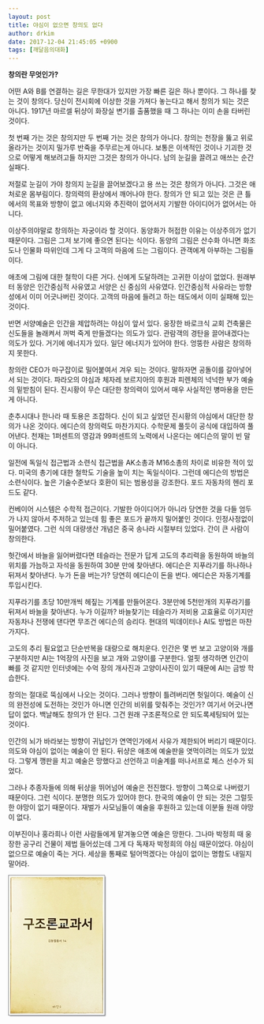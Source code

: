 ```yaml
---
layout: post
title: 야심이 없으면 창의도 없다
author: drkim
date: 2017-12-04 21:45:05 +0900
tags: [깨달음의대화]
---
```

**창의란 무엇인가?**

  


어떤 A와 B를 연결하는 길은 무한대가 있지만 가장 빠른 길은 하나 뿐이다. 그 하나를 찾는 것이 창의다. 당신이 전시회에 이상한 것을 가져다 놓는다고 해서 창의가 되는 것은 아니다. 1917년 마르셀 뒤샹이 화장실 변기를 출품했을 때 그 하나는 이미 손을 타버린 것이다. 

  


첫 번째 가는 것은 창의지만 두 번째 가는 것은 창의가 아니다. 창의는 천장을 뚫고 위로 올라가는 것이지 밀가루 반죽을 주무르는게 아니다. 보통은 이색적인 것이나 기괴한 것으로 어떻게 해보려고들 하지만 그것은 창의가 아니다. 남의 눈길을 끌려고 애쓰는 순간 실패다.

  


저절로 눈길이 가야 창의지 눈길을 끌어보겠다고 용 쓰는 것은 창의가 아니다. 그것은 애처로운 몸부림이다. 창의력의 환상에서 깨어나야 한다. 창의가 안 되고 있는 것은 큰 틀에서의 목표와 방향이 없고 에너지와 추진력이 없어서지 기발한 아이디어가 없어서는 아니다.

  


이상주의야말로 창의하는 자궁이라 할 것이다. 동양화가 허접한 이유는 이상주의가 없기 때문이다. 그림은 그저 보기에 좋으면 된다는 식이다. 동양의 그림은 산수화 아니면 화조도나 인물화 따위인데 그게 다 고객의 마음에 드는 그림이다. 관객에게 아부하는 그림들이다. 

  


애초에 그림에 대한 철학이 다른 거다. 신에게 도달하려는 고귀한 이상이 없었다. 원래부터 동양은 인간중심적 사유였고 서양은 신 중심의 사유였다. 인간중심적 사유라는 방향성에서 이미 어긋나버린 것이다. 고객의 마음에 들려고 하는 태도에서 이미 실패해 있는 것이다.

  


반면 서양예술은 인간을 제압하려는 야심이 앞서 있다. 웅장한 바로크식 교회 건축물은 신도들을 놀래켜서 꺼벅 죽게 만들겠다는 의도가 있다. 관람객의 경탄을 끌어내겠다는 의도가 있다. 거기에 에너지가 있다. 일단 에너지가 있어야 한다. 엉뚱한 사람은 창의하지 못한다. 

  


창의란 CEO가 마구잡이로 밀어붙여서 겨우 되는 것이다. 말하자면 공돌이를 갈아넣어서 되는 것이다. 파라오의 야심과 체자레 보르지아의 후원과 피렌체의 넉넉한 부가 예술의 밑받침이 된다. 진시황이 무슨 대단한 창의력이 있어서 매우 사실적인 병마용을 만든게 아니다. 

  


춘추시대나 한나라 때 토용은 조잡하다. 신이 되고 싶었던 진시황의 야심에서 대단한 창의가 나온 것이다. 에디슨의 창의력도 마찬가지다. 수학문제 풀듯이 공식에 대입하여 풀어낸다. 천재는 1퍼센트의 영감과 99퍼센트의 노력에서 나온다는 에디슨의 말이 빈 말이 아니다. 

  


일전에 독일식 접근법과 소련식 접근법을 AK소총과 M16소총의 차이로 비유한 적이 있다. 미국의 총기에 대한 철학도 기술을 높이 치는 독일식이다. 그런데 에디슨의 방법은 소련식이다. 높은 기술수준보다 호환이 되는 범용성을 강조한다. 포드 자동차의 헨리 포드도 같다. 

  


컨베이어 시스템은 수학적 접근이다. 기발한 아이디어가 아니라 당연한 것을 다들 엄두가 나지 않아서 주저하고 있는데 힘 좋은 포드가 끝까지 밀어붙인 것이다. 인정사정없이 밀어붙였다. 그런 식의 대량생산 개념은 중국 송나라 시절부터 있었다. 간이 큰 사람이 창의한다.

  


헛간에서 바늘을 잃어버렸다면 테슬라는 전문가 답게 고도의 추리력을 동원하여 바늘의 위치를 가늠하고 자석을 동원하여 30분 만에 찾아낸다. 에디슨은 지푸라기를 하나하나 뒤져서 찾아낸다. 누가 돈을 버는가? 당연히 에디슨이 돈을 번다. 에디슨은 자동기계를 투입시킨다.

  


지푸라기를 초당 10만개씩 헤짚는 기계를 만들어온다. 3분만에 5천만개의 지푸라기를 뒤져서 바늘을 찾아낸다. 누가 이길까? 바늘찾기는 테슬라가 저비용 고효율로 이기지만 자동차나 전쟁에 댄다면 무조건 에디슨의 승리다. 현대의 빅데이터나 AI도 방법은 마찬가지다.

  


고도의 추리 필요없고 단순반복을 대량으로 해치운다. 인간은 몇 번 보고 고양이와 개를 구분하지만 AI는 1억장의 사진을 보고 개와 고양이를 구분한다. 얼핏 생각하면 인간이 빠를 것 같지만 인터넷에는 수억 장의 개사진과 고양이사진이 있기 때문에 AI는 금방 학습한다. 

  


창의는 절대로 뚝심에서 나오는 것이다. 그러나 방향이 틀려버리면 헛일이다. 예술이 신의 완전성에 도전하는 것인가 아니면 인간의 비위를 맞춰주는 것인가? 여기서 어긋나면 답이 없다. 백날해도 창의가 안 된다. 그건 원래 구조론적으로 안 되도록세팅되어 있는 것이다.

  


인간의 뇌가 바라보는 방향이 귀납인가 연역인가에서 사유가 제한되어 버리기 때문이다. 의도와 야심이 없이는 예술이 안 된다. 뒤샹은 애초에 예술판을 엿먹이려는 의도가 있었다. 그렇게 깽판을 치고 예술은 망했다고 선언하고 미술계를 떠나서프로 체스 선수가 되었다.

  


그러나 추종자들에 의해 뒤샹을 뛰어넘어 예술은 전진했다. 방향이 그쪽으로 나버렸기 때문이다. 그런 식이다. 분명한 의도가 있어야 한다. 한국의 예술이 안 되는 것은 그럴듯한 야망이 없기 때문이다. 재벌가 사모님들이 예술을 후원하고 있는데 이분들 원래 야망이 없다. 

  


이부진이나 홍라희나 이런 사람들에게 맡겨놓으면 예술은 망한다. 그나마 박정희 때 웅장한 공구리 건물이 제법 들어섰는데 그게 다 독재자 박정희의 야심 때문이었다. 야심이 없으므로 예술이 죽는 거다. 세상을 통째로 털어먹겠다는 야심이 없이는 명함도 내밀지 말어라. 

  


![](/files/attach/images/198/820/909/00.jpg)